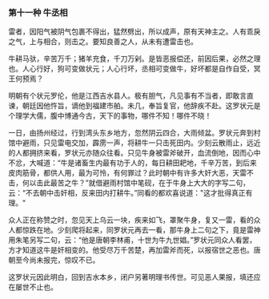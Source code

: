 <script type="text/javascript">
    var head = document.getElementsByTagName('head')[0];
    cssURL = '/public/article_1.css';
    linkTag = document.createElement('link');
    linkTag.href = cssURL;
    linkTag.setAttribute('type','text/css');
    linkTag.setAttribute('rel','stylesheet');
    head.appendChild(linkTag);
</script>
### 第十一种 牛丞相

雷者，因阳气被阴气包裹不得出，猛然劈出，所以成声，原有天神主之。人有乖戾之气，上与相合，则击之。要知良善之人，从未有遭雷击也。

牛耕马驮，辛苦万千；猪羊充食，千刀万剁。是皆恶报偿还，前因后果，必然之理也。人心行好，狗可变做状元；人心行坏，丞相可变做牛，好坏都是自作自受，冥王何预焉？

明朝有个状元罗伦，他是江西吉水县人。极有胆气，凡见事有不当者，即敢言直谏，朝廷因他忤旨，谪他到福建市舶。未几，奉旨复官，他辞疾不赴。这罗状元是个理学大儒，腹中博通今古，天下的事物，哪件不知！哪件不晓！

一日，由扬州经过，行到湾头东乡地方，忽然阴云四合，大雨倾盆。罗状元奔到村馆中避雨，只见雷电交加，霹雳一声，将耕牛一只击死田内。少刻云散雨止，远近的人都拥挤来看，罗状元亦随众往看。只见牛身被雷斧破开，血流倒地，因而心中不忿，大喊道：“牛是诸畜生内最有功于人的，每日耕田耙地，千辛万苦，到后来皮肉筋骨，都供人用，最为可怜，有何罪过？此时朝中有许多大奸大恶，天雷不击，何以击此最苦之牛？”就借避雨村馆中笔砚，在于牛身上大大的字写二句，云：“不去朝中击奸相，反来田内打耕牛。”同看的都欢喜说道："这才批得真正有理。"

众人正在称赞之时，忽见天上乌云一块，疾来如飞，罩聚牛身，复又一雷，看的众人都惊跌在地。少刻爬将起来，同罗状元再去一看，那牛身上二句之下，竟是雷神用朱笔另写二句，云：“他是唐朝李林甫，十世为牛九世娼。”罗状元同众人看罢，方才知道这牛是奸相变的。他受尽万千苦楚，再加雷斧而死，以报宿世之恶也。唐朝至今尚未报完，惊叹不已。

这罗状元因此明白，回到吉水本乡，闭户另著明理书传世。可见恶人果报，填还应在屡世不止也。